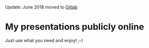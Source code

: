 Update: June 2018 moved to [Gitlab](https://gitlab.com/eschabell/presentations)


My presentations publicly online
================================

Just use what you need and enjoy! ;-)
